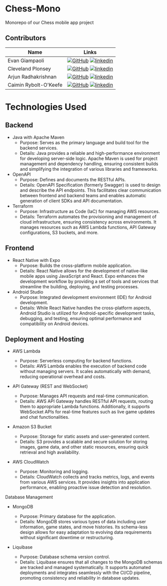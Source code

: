 # Chess-Mono
Monorepo of our Chess mobile app project

## Contributors
| Name  | Links |
|--|--|
| Evan Giampaoli | [![GitHub](https://img.shields.io/badge/github-%23121011.svg?style=for-the-badge&logo=github&logoColor=white)](https://github.com/EvanG13) [![linkedin](https://img.shields.io/badge/linkedin-0A66C2?style=for-the-badge&logo=linkedin&logoColor=white)](https://www.linkedin.com/in/evan-giampaoli-953460230/) |
| Cleveland Plonsey | [![GitHub](https://img.shields.io/badge/github-%23121011.svg?style=for-the-badge&logo=github&logoColor=white)](https://github.com/CleveyP) [![linkedin](https://img.shields.io/badge/linkedin-0A66C2?style=for-the-badge&logo=linkedin&logoColor=white)](https://www.linkedin.com/in/clevelandplonsey/) |
| Arjun Radhakrishnan | [![GitHub](https://img.shields.io/badge/github-%23121011.svg?style=for-the-badge&logo=github&logoColor=white)](https://github.com/kysJune) [![linkedin](https://img.shields.io/badge/linkedin-0A66C2?style=for-the-badge&logo=linkedin&logoColor=white)](https://www.linkedin.com/in/arjun-radhakrishnan-9a3a441a8/) |
| Caimin Rybolt-O'Keefe | [![GitHub](https://img.shields.io/badge/github-%23121011.svg?style=for-the-badge&logo=github&logoColor=white)](https://github.com/CaiminRO) [![linkedin](https://img.shields.io/badge/linkedin-0A66C2?style=for-the-badge&logo=linkedin&logoColor=white)](https://www.linkedin.com/in/caimin-r-o/) |

# Technologies Used
## Backend
- Java with Apache Maven
  - Purpose: Serves as the primary language and build tool for the backend services.
  - Details: Java provides a reliable and high-performance environment for developing server-side logic. Apache Maven is used for project management and dependency handling, ensuring consistent builds and simplifying the integration of various libraries and frameworks.
- OpenAPI
  - Purpose: Defines and documents the RESTful APIs.
  - Details: OpenAPI Specification (formerly Swagger) is used to design and describe the API endpoints. This facilitates clear communication between frontend and backend teams and enables automatic generation of client SDKs and API documentation.
- Terraform
  - Purpose: Infrastructure as Code (IaC) for managing AWS resources.
  - Details: Terraform automates the provisioning and management of cloud infrastructure, ensuring consistency across environments. It manages resources such as AWS Lambda functions, API Gateway configurations, S3 buckets, and more.

## Frontend
- React Native with Expo
  - Purpose: Builds the cross-platform mobile application.
  - Details: React Native allows for the development of native-like mobile apps using JavaScript and React. Expo enhances the development workflow by providing a set of tools and services that streamline the building, deploying, and testing processes.
- Android Studio
  - Purpose: Integrated development environment (IDE) for Android development.
  - Details: While React Native handles the cross-platform aspects, Android Studio is utilized for Android-specific development tasks, debugging, and testing, ensuring optimal performance and compatibility on Android devices.

## Deployment and Hosting
- AWS Lambda
  - Purpose: Serverless computing for backend functions.
  - Details: AWS Lambda enables the execution of backend code without managing servers. It scales automatically with demand, reducing operational overhead and costs.

- API Gateway (REST and WebSocket)
  - Purpose: Manages API requests and real-time communication.
  - Details: AWS API Gateway handles RESTful API requests, routing them to appropriate Lambda functions. Additionally, it supports WebSocket APIs for real-time features such as live game updates and chat functionalities.

- Amazon S3 Bucket
  - Purpose: Storage for static assets and user-generated content.
  - Details: S3 provides a scalable and secure solution for storing images, game data, and other static resources, ensuring quick retrieval and high availability.

- AWS CloudWatch
  - Purpose: Monitoring and logging.
  - Details: CloudWatch collects and tracks metrics, logs, and events from various AWS services. It provides insights into application performance, enabling proactive issue detection and resolution.

Database Management
- MongoDB
  - Purpose: Primary database for the application.
  - Details: MongoDB stores various types of data including user information, game states, and move histories. Its schema-less design allows for easy adaptation to evolving data requirements without significant downtime or restructuring.

- Liquibase
  - Purpose: Database schema version control.
  - Details: Liquibase ensures that all changes to the MongoDB schemas are tracked and managed systematically. It supports automated deployments and integrates seamlessly with the CI/CD pipeline, promoting consistency and reliability in database updates.
 
